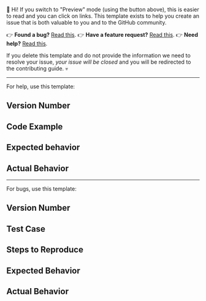 :wave: Hi! If you switch to "Preview" mode (using the button above), this is easier to read and you can click on links. This template exists to help you create an issue that is both valuable to you and to the GitHub community.

:point_right: **Found a bug?** [Read this](https://github.com/pburtchaell/react-notification/blob/master/.github/CONTRIBUTING.md#found-a-bug).
:point_right: **Have a feature request?** [Read this](https://github.com/pburtchaell/react-notification/blob/master/.github/CONTRIBUTING.md#have-a-feature-request).
:point_right: **Need help?** [Read this](https://github.com/pburtchaell/react-notification/blob/master/.github/CONTRIBUTING.md#need-help).

If you delete this template and do not provide the information we need to resolve your issue, *your issue will be closed* and you will be redirected to the contributing guide. :skull:

---

For help, use this template:

## Version Number

## Code Example

## Expected behavior

## Actual Behavior

---

For bugs, use this template:

## Version Number

## Test Case

## Steps to Reproduce

## Expected Behavior

## Actual Behavior
